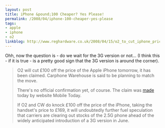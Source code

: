 ```yaml
---
layout: post
title: iPhone &pound;100 Cheaper? Yes Please!
permalink: /2008/04/iphone-100-cheaper-yes-please
tags:
- apple
- iphone
- o2
linkblog: http://www.reghardware.co.uk/2008/04/15/o2_to_cut_iphone_price/
---
```


Ohh, now the question is - do we wait for the 3G version or not... (I think this - if it is true - is a
pretty good sign that the 3G version is around the corner).

> O2 will cut &pound;100 off the price of the Apple iPhone tomorrow, it has been claimed. Carphone
> Warehouse is said to be planning to match the move.
>
> There's no official confirmation yet, of course. The claim was
> [made](http://www.mobiletoday.co.uk/O2_to_cut_the_price_of_the_iPhone_by_&pound;100.html) today by
> website Mobile Today.
>
> If O2 and CW do knock &pound;100 off the price of the iPhone, taking the handset's price to &pound;169,
> it will undoubtedly further fuel speculation that carriers are clearing out stocks of the 2.5G phone
> ahead of the widely anticipated introduction of a 3G version in June.
